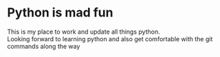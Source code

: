 <h1>Python is mad fun</h1>

<p> This is my place to work and update all things python. <br>
Looking forward to learning python and also get comfortable with the git commands along the way</p>

